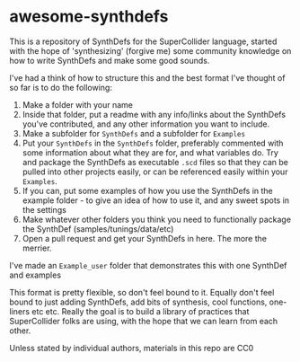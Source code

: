 # awesome-synthdefs

This is a repository of SynthDefs for the SuperCollider language, started with the hope of 'synthesizing' (forgive me) some community knowledge on how to write SynthDefs and make some good sounds.

I've had a think of how to structure this and the best format I've thought of so far is to do the following:

1. Make a folder with your name
2. Inside that folder, put a readme with any info/links about the SynthDefs you've contributed, and any other information you want to include.
3. Make a subfolder for `SynthDefs` and a subfolder for `Examples`
4. Put your `SynthDefs` in the `SynthDefs` folder, preferably commented with some information about what they are for, and what variables do. Try and package the SynthDefs as executable `.scd` files so that they can be pulled into other projects easily, or can be referenced easily within your `Examples`.
5. If you can, put some examples of how you use the SynthDefs in the example folder - to give an idea of how to use it, and any sweet spots in the settings
6. Make whatever other folders you think you need to functionally package the SynthDef (samples/tunings/data/etc)
7. Open a pull request and get your SynthDefs in here. The more the merrier.

I've made an `Example_user` folder that demonstrates this with one SynthDef and examples

This format is pretty flexible, so don't feel bound to it. Equally don't feel bound to just adding SynthDefs, add bits of synthesis, cool functions, one-liners etc etc. Really the goal is to build a library of practices that SuperCollider folks are using, with the hope that we can learn from each other.

Unless stated by individual authors, materials in this repo are CC0
